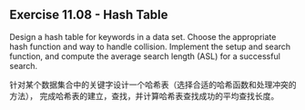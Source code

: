 ## Exercise 11.08 - Hash Table

Design a hash table for keywords in a data set.
Choose the appropriate hash function and way to handle collision.
Implement the setup and search function, 
and compute the average search length (ASL) for a successful search.

针对某个数据集合中的关键字设计一个哈希表（选择合适的哈希函数和处理冲突的方法），
完成哈希表的建立，查找，并计算哈希表查找成功的平均查找长度。
